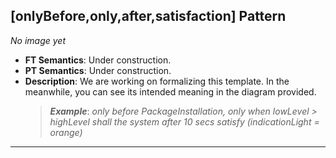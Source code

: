 ## [onlyBefore,only,after,satisfaction] Pattern
_No image yet_
 * **FT Semantics**: Under construction.
 * **PT Semantics**: Under construction.
 * **Description**: We are working on formalizing this template. In the meanwhile, you can see its intended meaning in the diagram provided.
   > **_Example_**: _only before PackageInstallation, only when lowLevel > highLevel shall the system  after 10 secs satisfy (indicationLight = orange)_   
***

